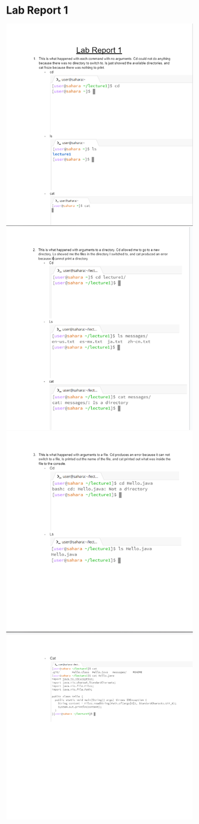 # **Lab Report 1**
![Lab 1.1](Lab-1.1.png)
![Lab 1.2](Lab-2.png)
![Lab 1.3](Lab-1.3.png)
![Lab 1.4](Lab-4.png)
